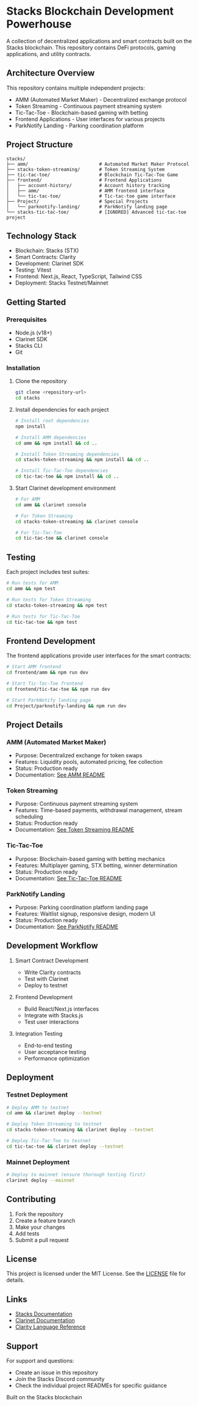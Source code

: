 # Stacks Blockchain Development Powerhouse

A collection of decentralized applications and smart contracts built on the Stacks blockchain. This repository contains DeFi protocols, gaming applications, and utility contracts.

## Architecture Overview

This repository contains multiple independent projects:

- AMM (Automated Market Maker) - Decentralized exchange protocol
- Token Streaming - Continuous payment streaming system
- Tic-Tac-Toe - Blockchain-based gaming with betting
- Frontend Applications - User interfaces for various projects
- ParkNotify Landing - Parking coordination platform

## Project Structure

```
stacks/
├── amm/                          # Automated Market Maker Protocol
├── stacks-token-streaming/       # Token Streaming System
├── tic-tac-toe/                  # Blockchain Tic-Tac-Toe Game
├── frontend/                     # Frontend Applications
│   ├── account-history/          # Account history tracking
│   ├── amm/                      # AMM frontend interface
│   └── tic-tac-toe/              # Tic-tac-toe game interface
├── Project/                      # Special Projects
│   └── parknotify-landing/       # ParkNotify landing page
└── stacks-tic-tac-toe/           # [IGNORED] Advanced tic-tac-toe project
```

## Technology Stack

- Blockchain: Stacks (STX)
- Smart Contracts: Clarity
- Development: Clarinet SDK
- Testing: Vitest
- Frontend: Next.js, React, TypeScript, Tailwind CSS
- Deployment: Stacks Testnet/Mainnet

## Getting Started

### Prerequisites

- Node.js (v18+)
- Clarinet SDK
- Stacks CLI
- Git

### Installation

1. Clone the repository
   ```bash
   git clone <repository-url>
   cd stacks
   ```

2. Install dependencies for each project
   ```bash
   # Install root dependencies
   npm install
   
   # Install AMM dependencies
   cd amm && npm install && cd ..
   
   # Install Token Streaming dependencies
   cd stacks-token-streaming && npm install && cd ..
   
   # Install Tic-Tac-Toe dependencies
   cd tic-tac-toe && npm install && cd ..
   ```

3. Start Clarinet development environment
   ```bash
   # For AMM
   cd amm && clarinet console
   
   # For Token Streaming
   cd stacks-token-streaming && clarinet console
   
   # For Tic-Tac-Toe
   cd tic-tac-toe && clarinet console
   ```

## Testing

Each project includes test suites:

```bash
# Run tests for AMM
cd amm && npm test

# Run tests for Token Streaming
cd stacks-token-streaming && npm test

# Run tests for Tic-Tac-Toe
cd tic-tac-toe && npm test
```

## Frontend Development

The frontend applications provide user interfaces for the smart contracts:

```bash
# Start AMM frontend
cd frontend/amm && npm run dev

# Start Tic-Tac-Toe frontend
cd frontend/tic-tac-toe && npm run dev

# Start ParkNotify landing page
cd Project/parknotify-landing && npm run dev
```

## Project Details

### AMM (Automated Market Maker)
- Purpose: Decentralized exchange for token swaps
- Features: Liquidity pools, automated pricing, fee collection
- Status: Production ready
- Documentation: [See AMM README](./amm/README.md)

### Token Streaming
- Purpose: Continuous payment streaming system
- Features: Time-based payments, withdrawal management, stream scheduling
- Status: Production ready
- Documentation: [See Token Streaming README](./stacks-token-streaming/README.md)

### Tic-Tac-Toe
- Purpose: Blockchain-based gaming with betting mechanics
- Features: Multiplayer gaming, STX betting, winner determination
- Status: Production ready
- Documentation: [See Tic-Tac-Toe README](./tic-tac-toe/README.md)

### ParkNotify Landing
- Purpose: Parking coordination platform landing page
- Features: Waitlist signup, responsive design, modern UI
- Status: Production ready
- Documentation: [See ParkNotify README](./Project/parknotify-landing/README.md)

## Development Workflow

1. Smart Contract Development
   - Write Clarity contracts
   - Test with Clarinet
   - Deploy to testnet

2. Frontend Development
   - Build React/Next.js interfaces
   - Integrate with Stacks.js
   - Test user interactions

3. Integration Testing
   - End-to-end testing
   - User acceptance testing
   - Performance optimization

## Deployment

### Testnet Deployment
```bash
# Deploy AMM to testnet
cd amm && clarinet deploy --testnet

# Deploy Token Streaming to testnet
cd stacks-token-streaming && clarinet deploy --testnet

# Deploy Tic-Tac-Toe to testnet
cd tic-tac-toe && clarinet deploy --testnet
```

### Mainnet Deployment
```bash
# Deploy to mainnet (ensure thorough testing first)
clarinet deploy --mainnet
```

## Contributing

1. Fork the repository
2. Create a feature branch
3. Make your changes
4. Add tests
5. Submit a pull request

## License

This project is licensed under the MIT License. See the [LICENSE](LICENSE) file for details.

## Links

- [Stacks Documentation](https://docs.stacks.co/)
- [Clarinet Documentation](https://github.com/hirosystems/clarinet)
- [Clarity Language Reference](https://docs.stacks.co/references/clarity-language)

## Support

For support and questions:
- Create an issue in this repository
- Join the Stacks Discord community
- Check the individual project READMEs for specific guidance

Built on the Stacks blockchain
